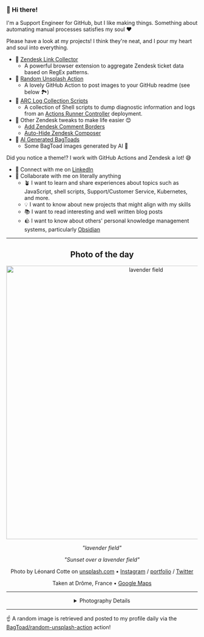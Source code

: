 ### 👋 Hi there!

I'm a Support Engineer for GitHub, but I like making things. Something about automating manual processes satisfies my soul ❤️

Please have a look at my projects! I think they're neat, and I pour my heart and soul into everything.

- 🔗 [Zendesk Link Collector](https://github.com/BagToad/Zendesk-Link-Collector) 
  - A powerful browser extension to aggregate Zendesk ticket data based on RegEx patterns.
- 🌊 [Random Unsplash Action](https://github.com/BagToad/random-unsplash-action)
  - A lovely GitHub Action to post images to your GitHub readme (see below 🏞️)
- 🏃 [ARC Log Collection Scripts](https://github.com/BagToad/arc-log-collection-scripts)
  - A collection of Shell scripts to dump diagnostic information and logs from an [Actions Runner Controller](https://github.com/actions/actions-runner-controller) deployment.
- 🧘 Other Zendesk tweaks to make life easier 😊
  - [Add Zendesk Comment Borders](https://github.com/BagToad/add-zendesk-comment-borders)
  - [Auto-Hide Zendesk Composer](https://github.com/BagToad/Auto-Hide-Zendesk-Composer)
- 🐸 [AI Generated BagToads](https://github.com/BagToad/bagtoads)
  - Some BagToad images generated by AI 🐸

Did you notice a theme!? I work with GitHub Actions and Zendesk a lot! 😅

- 🔗 Connect with me on [LinkedIn](https://www.linkedin.com/in/kynan-ware/)
- 🤝 Collaborate with me on literally anything
  - 🪴 I want to learn and share experiences about topics such as JavaScript, shell scripts, Support/Customer Service, Kubernetes, and more.
  - 💡 I want to know about new projects that might align with my skills
  - 📚 I want to read interesting and well written blog posts
  - 🪨 I want to know about others' personal knowledge management systems, particularly [Obsidian](https://obsidian.md/)

----
<div align="center">

## Photo of the day
  
  <a href="https://unsplash.com/photos/lavender-field-c1Jp-fo53U8"><img width="720" src="https://images.unsplash.com/photo-1499002238440-d264edd596ec?crop=entropy&cs=tinysrgb&fit=max&fm=jpg&ixid=M3w1NTI0NDl8MHwxfHJhbmRvbXx8fHx8fHx8fDE3MTY3MDMyNDR8&ixlib=rb-4.0.3&q=80&w=1080" alt="lavender field"></a>
  
  <em>"lavender field"</em>
  
  <em>"Sunset over a lavender field"</em>

  Photo by Léonard Cotte on [unsplash.com](https://unsplash.com/) • [Instagram](https://instagram.com/EttocL) / [portfolio](https://ettocl.com) / [Twitter](https://twitter.com/EttocL)
  
  Taken at Drôme, France • [Google Maps](https://www.google.com/maps/search/?api=1&query=44.5298650604467,4.82497987792965)
  
  ---
  
<details>
<summary>Photography Details</summary>
  
| Parameter     | Value |
| ------------- | ----- |
| Camera Model  | NIKON D5300 |
| Exposure Time | 1/250 |
| Aperture      | 8 |
| Focal Length  | 25.0 |
| ISO           | 100 |
| Location      | Drôme, France (France) |
| Coordinates   | Latitude 44.5298650604467, Longitude 4.82497987792965 |

### Map

```geojson
        {
            "type": "FeatureCollection",
            "features": [
                {
                    "type": "Feature",
                    "properties": {},
                    "geometry": {
                        "coordinates": [
                            4.82497987792965,
                            44.5298650604467
                        ],
                        "type": "Point"
                    },
                    "id": 1
                },
                {
                    "type": "Feature",
                    "properties": {},
                    "geometry": {
                        "coordinates": [
                            [
                                5.12497987792965,
                                44.8298650604467
                            ],
                            [
                                5.12497987792965,
                                44.229865060446706
                            ],
                            [
                                4.52497987792965,
                                44.229865060446706
                            ],
                            [
                                4.52497987792965,
                                44.8298650604467
                            ],
                            [
                                5.12497987792965,
                                44.8298650604467
                            ]
                        ],
                        "type": "LineString"
                    }
                }
            ]
        }
```

</details>

</div>

----

☝️ A random image is retrieved and posted to my profile daily via the [BagToad/random-unsplash-action](https://github.com/BagToad/random-unsplash-action) action!
